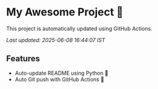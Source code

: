 # My Awesome Project 🚀

This project is automatically updated using GitHub Actions.

_Last updated: 2025-06-08 16:44:07 IST_

## Features
- Auto-update README using Python 🐍
- Auto Git push with GitHub Actions 🤖
